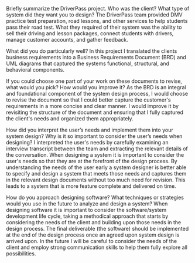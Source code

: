 Briefly summarize the DriverPass project. Who was the client? What type of system did they want you to design?
The DriverPass team provided DMV practice test preparation, road lessons, and other services to help students pass their road test. What they required of their system was the ability to sell their driving and lesson packages, connect students with drivers, manage customer accounts, and gather feedback.

What did you do particularly well?
In this project I translated the clients business requirements into a Business Requirements Document (BRD) and UML diagrams that captured the systems functional, structural, and behavioral components.

If you could choose one part of your work on these documents to revise, what would you pick? How would you improve it?
As the BRD is an integral and foundational component of the system design process, I would choose to revise the document so that I could better capture the customer's requirements in a more concise and clear manner. I would improve it by revisiting the structure of the document and ensuring that I fully captured the client's needs and organized them appropriately.

How did you interpret the user’s needs and implement them into your system design? Why is it so important to consider the user’s needs when designing?
I interpreted the user's needs by carefully examining an interview transcript between the team and extracting the relevant details of the conversation. When designing a system it is important to consider the user's needs so that they are at the forefront of the design process. By understanding the needs of the user early a system designer is better able to specify and design a system that meets those needs and captures them in the relevant design documents without too much need for revision. This leads to a system that is more feature complete and delivered on time.

How do you approach designing software? What techniques or strategies would you use in the future to analyze and design a system?
When designing software it is important to consider the software/system development life cycle, taking a methodical approach that starts by considering the needs of the client and building upon those needs in the design process. The final deliverable (the software) should be implemented at the end of the design process once an agreed upon system design is arrived upon. In the future I will be careful to consider the needs of the client and employ strong communication skills to help them fully explore all possibilities.

